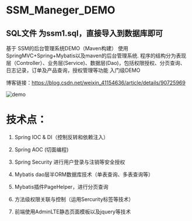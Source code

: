 # SSM_Maneger_DEMO

## SQL文件 为ssm1.sql，直接导入到数据库即可

基于 SSM的后台管理系统DEMO（Maven构建）
使用SpringMVC+Spring+Mybatis以及maven的后台管理系统.
程序的结构分为表现层（Controller）、业务层(Service)、数据层(Dao)，包括权限授权、分页查询、日志记录，订单及产品查询，授权管理等功能
入门级DEMO

博客链接：https://blog.csdn.net/weixin_41154636/article/details/90725969

![demo](https://github.com/XiaoZhong233/SSM_Maneger_DEMO/blob/master/demo.PNG)

# 技术点：
1. Spring IOC & DI（控制反转和依赖注入）

2. Spring AOC (切面编程)

3. Spring Security 进行用户登录与注销等安全授权

4. Mybatis dao层半ORM数据库技术（单表查询、多表查询等）

5. Mybatis插件PageHelper，进行分页查询

6. 方法级权限关联与控制（运用Sercurity标签等技术）

7. 前端使用AdminLTE静态页面模板以及jquery等技术
